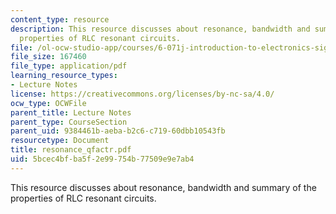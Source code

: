 ```yaml
---
content_type: resource
description: This resource discusses about resonance, bandwidth and summary of the
  properties of RLC resonant circuits.
file: /ol-ocw-studio-app/courses/6-071j-introduction-to-electronics-signals-and-measurement-spring-2006/5bcec4bfba5f2e99754b77509e9e7ab4_resonance_qfactr.pdf
file_size: 167460
file_type: application/pdf
learning_resource_types:
- Lecture Notes
license: https://creativecommons.org/licenses/by-nc-sa/4.0/
ocw_type: OCWFile
parent_title: Lecture Notes
parent_type: CourseSection
parent_uid: 9384461b-aeba-b2c6-c719-60dbb10543fb
resourcetype: Document
title: resonance_qfactr.pdf
uid: 5bcec4bf-ba5f-2e99-754b-77509e9e7ab4
---
```

This resource discusses about resonance, bandwidth and summary of the properties of RLC resonant circuits.